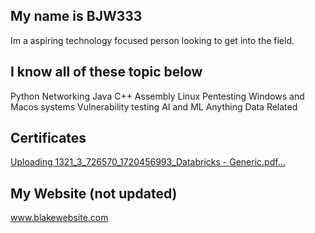 


My name is BJW333
---------------------------------
Im a aspiring technology focused person looking to get into the field. 

I know all of these topic below
---------------------------------
Python
Networking
Java 
C++
Assembly 
Linux
Pentesting 
Windows and Macos systems 
Vulnerability testing 
AI and ML
Anything Data Related 

Certificates
----------------------------
[Uploading 1321_3_726570_1720456993_Databricks - Generic.pdf…]()

My Website (not updated)
---------------------------------
www.blakewebsite.com

